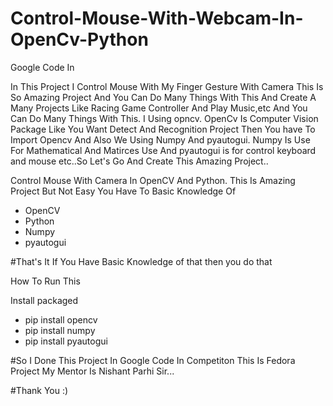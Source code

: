 # Control-Mouse-With-Webcam-In-OpenCv-Python
Google Code In

In This Project I Control Mouse With My Finger Gesture With Camera This Is So Amazing Project And
You Can Do Many Things With This And Create A Many Projects Like Racing Game Controller And Play Music,etc 
And You Can Do Many Things With This. I Using opncv. OpenCv Is Computer Vision Package Like You Want Detect And Recognition 
Project Then You have To Import Opencv And Also We Using Numpy And pyautogui. Numpy Is Use For 
Mathematical And Matirces Use And pyautogui is for control keyboard and mouse etc..So Let's Go And Create This Amazing Project..



Control Mouse With Camera In OpenCV And Python. This Is Amazing Project But Not Easy You Have To Basic Knowledge Of 
* OpenCV
* Python
* Numpy
* pyautogui


#That's It If You Have Basic Knowledge of that then you do that

How To Run This

Install packaged

* pip install opencv
* pip install numpy
* pip install pyautogui


#So I Done This Project In Google Code In Competiton This Is Fedora Project My Mentor Is Nishant Parhi Sir...

#Thank You :)
